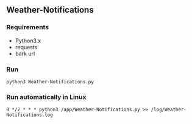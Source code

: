 ## Weather-Notifications

### Requirements
* Python3.x
* requests
* bark url

### Run
`python3 Weather-Notifications.py`

### Run automatically in Linux
`0 */2 * * * python3 /app/Weather-Notifications.py >> /log/Weather-Notifications.log`
